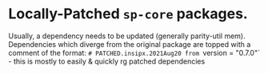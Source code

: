 # Locally-Patched `sp-core` packages.

Usually, a dependency needs to be updated (generally parity-util mem). Dependencies which diverge
from the original package are topped with a comment of the format:
`# PATCHED.insipx.2021Aug20 from `version = "0.7.0"`
	- this is mostly to easily & quickly rg patched dependencies

